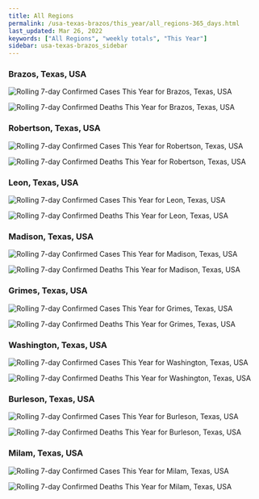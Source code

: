 ```yaml
---
title: All Regions
permalink: /usa-texas-brazos/this_year/all_regions-365_days.html
last_updated: Mar 26, 2022
keywords: ["All Regions", "weekly totals", "This Year"]
sidebar: usa-texas-brazos_sidebar
---
```


<h3>Brazos, Texas, USA</h3>

![Rolling 7-day Confirmed Cases This Year for Brazos, Texas, USA](/covid_tracker/images/graphs/usa-texas-brazos-rolling_7_days_confirmed-365_days_graph.png)

![Rolling 7-day Confirmed Deaths This Year for Brazos, Texas, USA](/covid_tracker/images/graphs/usa-texas-brazos-rolling_7_days_deaths-365_days_graph.png)

<h3>Robertson, Texas, USA</h3>

![Rolling 7-day Confirmed Cases This Year for Robertson, Texas, USA](/covid_tracker/images/graphs/usa-texas-robertson-rolling_7_days_confirmed-365_days_graph.png)

![Rolling 7-day Confirmed Deaths This Year for Robertson, Texas, USA](/covid_tracker/images/graphs/usa-texas-robertson-rolling_7_days_deaths-365_days_graph.png)

<h3>Leon, Texas, USA</h3>

![Rolling 7-day Confirmed Cases This Year for Leon, Texas, USA](/covid_tracker/images/graphs/usa-texas-leon-rolling_7_days_confirmed-365_days_graph.png)

![Rolling 7-day Confirmed Deaths This Year for Leon, Texas, USA](/covid_tracker/images/graphs/usa-texas-leon-rolling_7_days_deaths-365_days_graph.png)

<h3>Madison, Texas, USA</h3>

![Rolling 7-day Confirmed Cases This Year for Madison, Texas, USA](/covid_tracker/images/graphs/usa-texas-madison-rolling_7_days_confirmed-365_days_graph.png)

![Rolling 7-day Confirmed Deaths This Year for Madison, Texas, USA](/covid_tracker/images/graphs/usa-texas-madison-rolling_7_days_deaths-365_days_graph.png)

<h3>Grimes, Texas, USA</h3>

![Rolling 7-day Confirmed Cases This Year for Grimes, Texas, USA](/covid_tracker/images/graphs/usa-texas-grimes-rolling_7_days_confirmed-365_days_graph.png)

![Rolling 7-day Confirmed Deaths This Year for Grimes, Texas, USA](/covid_tracker/images/graphs/usa-texas-grimes-rolling_7_days_deaths-365_days_graph.png)

<h3>Washington, Texas, USA</h3>

![Rolling 7-day Confirmed Cases This Year for Washington, Texas, USA](/covid_tracker/images/graphs/usa-texas-washington-rolling_7_days_confirmed-365_days_graph.png)

![Rolling 7-day Confirmed Deaths This Year for Washington, Texas, USA](/covid_tracker/images/graphs/usa-texas-washington-rolling_7_days_deaths-365_days_graph.png)

<h3>Burleson, Texas, USA</h3>

![Rolling 7-day Confirmed Cases This Year for Burleson, Texas, USA](/covid_tracker/images/graphs/usa-texas-burleson-rolling_7_days_confirmed-365_days_graph.png)

![Rolling 7-day Confirmed Deaths This Year for Burleson, Texas, USA](/covid_tracker/images/graphs/usa-texas-burleson-rolling_7_days_deaths-365_days_graph.png)

<h3>Milam, Texas, USA</h3>

![Rolling 7-day Confirmed Cases This Year for Milam, Texas, USA](/covid_tracker/images/graphs/usa-texas-milam-rolling_7_days_confirmed-365_days_graph.png)

![Rolling 7-day Confirmed Deaths This Year for Milam, Texas, USA](/covid_tracker/images/graphs/usa-texas-milam-rolling_7_days_deaths-365_days_graph.png)
